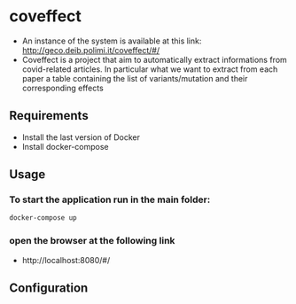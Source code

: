 # coveffect
- An instance of the system is available at this link: http://geco.deib.polimi.it/coveffect/#/
- Coveffect is a project that aim to automatically extract informations from covid-related articles.
In particular what we want to extract from each paper a table containing the list of variants/mutation and their corresponding effects

## Requirements

- Install the last version of Docker
- Install docker-compose

## Usage
### To start the application run in the main folder:
```bash
docker-compose up
```
### open the browser at the following link
- http://localhost:8080/#/

## Configuration
